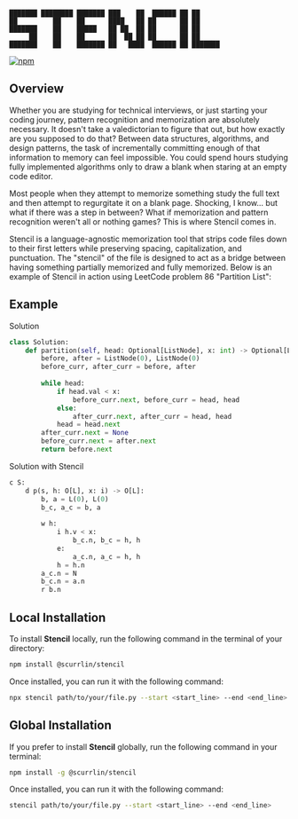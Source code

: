 ```

███████ ████████ ███████ ███    ██  ██████ ██ ██      
██         ██    ██      ████   ██ ██      ██ ██      
███████    ██    █████   ██ ██  ██ ██      ██ ██      
     ██    ██    ██      ██  ██ ██ ██      ██ ██      
███████    ██    ███████ ██   ████  ██████ ██ ███████ 

```

[![npm](https://img.shields.io/npm/dt/%40scurrlin%2Fstencil?style=flat&color=blue)](https://www.npmjs.com/package/@scurrlin/stencil)

## Overview

Whether you are studying for technical interviews, or just starting your coding journey, pattern recognition and memorization are absolutely necessary. It doesn't take a valedictorian to figure that out, but how exactly are you supposed to do that? Between data structures, algorithms, and design patterns, the task of incrementally committing enough of that information to memory can feel impossible. You could spend hours studying fully implemented algorithms only to draw a blank when staring at an empty code editor.

Most people when they attempt to memorize something study the full text and then attempt to regurgitate it on a blank page. Shocking, I know... but what if there was a step in between? What if memorization and pattern recognition weren't all or nothing games? This is where Stencil comes in.

Stencil is a language-agnostic memorization tool that strips code files down to their first letters while preserving spacing, capitalization, and punctuation. The "stencil" of the file is designed to act as a bridge between having something partially memorized and fully memorized. Below is an example of Stencil in action using LeetCode problem 86 "Partition List":

## Example

Solution

```python
class Solution:
    def partition(self, head: Optional[ListNode], x: int) -> Optional[ListNode]:
        before, after = ListNode(0), ListNode(0)
        before_curr, after_curr = before, after
        
        while head:
            if head.val < x:
                before_curr.next, before_curr = head, head
            else:
                after_curr.next, after_curr = head, head
            head = head.next    
        after_curr.next = None
        before_curr.next = after.next
        return before.next
```

Solution with Stencil

```python
c S:
    d p(s, h: O[L], x: i) -> O[L]:
        b, a = L(0), L(0)
        b_c, a_c = b, a
        
        w h:
            i h.v < x:
                b_c.n, b_c = h, h
            e:
                a_c.n, a_c = h, h
            h = h.n    
        a_c.n = N
        b_c.n = a.n
        r b.n
```

## Local Installation

To install **Stencil** locally, run the following command in the terminal of your directory:

```bash
npm install @scurrlin/stencil
```

Once installed, you can run it with the following command:

```bash
npx stencil path/to/your/file.py --start <start_line> --end <end_line>
```

## Global Installation

If you prefer to install **Stencil** globally, run the following command in your terminal:

```bash
npm install -g @scurrlin/stencil
```

Once installed, you can run it with the following command:

```bash
stencil path/to/your/file.py --start <start_line> --end <end_line>
```